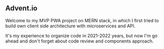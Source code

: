## Advent.io

Welcome to my MVP PWA project on MERN stack, in which I first tried to build own client side architecture with microservices and API.

It's my experience to organize code in 2021-2022 years, but now I'm go ahead and don't forget about code review and components approach.
